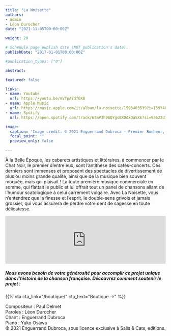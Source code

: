 ```yaml
---
title: "La Noisette"
authors:
- admin
- Léon Durocher
date: "2021-11-05T00:00:00Z"

weight: 20

# Schedule page publish date (NOT publication's date).
publishDate: "2017-01-01T00:00:00Z"

#publication_types: ["0"]

abstract: 

featured: false

links:
- name: Youtube
  url: https://youtu.be/mVTpA7df0X8
- name: Apple Music
  url: https://music.apple.com/it/album/la-noisette/1593403539?i=1593403546&l=en
- name: Spotify
  url: https://open.spotify.com/track/6tmP3h9AQYgsBXDdXQa5XE?si=9a622d14c35b4ad9

image:
  caption: 'Image credit: © 2021 Enguerrand Dubroca – Premier Bonheur, par Walery, éditions Bergeret / Collection Lequy http://fantaisiesbergeret.free.fr'
  focal_point: ""
  preview_only: false

---
```


À la Belle Époque, les cabarets artistiques et littéraires, à commencer par le Chat Noir, le premier d’entre eux, sont l’antithèse des cafés-concerts. Ces derniers sont immenses et proposent des spectacles de divertissement de plus ou moins grande qualité, ainsi que de la musique bien souvent moquée, mais qui plaisait ! La toute première musique commerciale en somme, qui flattait le public et lui offrait tout un panel de chansons allant de l’humour scatologique à celui carrément vulgaire. Avec La Noisette, vous n’entendrez que la finesse et l’esprit, le double-sens grivois et jamais grossier, qui vous assurera de perdre votre dent de sagesse en toute délicatesse.

<iframe allow="autoplay *; encrypted-media *;" frameborder="0" height="150" style="width:100%;max-width:720px;overflow:hidden;background:transparent;" sandbox="allow-forms allow-popups allow-same-origin allow-scripts allow-storage-access-by-user-activation allow-top-navigation-by-user-activation" src="https://embed.music.apple.com/it/album/la-noisette/1593403539?i=1593403546&l=en"></iframe>

##### Nous avons besoin de votre générosité pour accomplir ce projet unique dans l’histoire de la chanson française. Découvrez comment soutenir le projet :
{{% cta cta_link="/boutique/" cta_text="Boutique →" %}}

<p>Compositeur : Paul Delmet <br>
Paroles : Léon Durocher<br>
Chant : Enguerrand Dubroca<br>
Piano : Yuko Osawa<br>
℗ 2021 Enguerrand Dubroca, sous licence exclusive à Salis & Cats, editions.</p>


